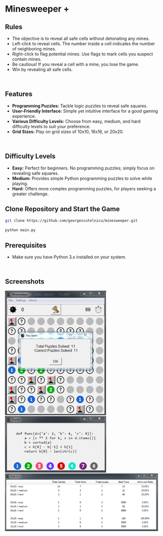# Minesweeper +


## Rules

- The objective is to reveal all safe cells without detonating any mines.
- Left-click to reveal cells. The number inside a cell indicates the number of neighboring mines.
- Right-click to flag potential mines. Use flags to mark cells you suspect contain mines.
- Be cautious! If you reveal a cell with a mine, you lose the game.
- Win by revealing all safe cells.
<br>

## Features

- **Programming Puzzles:** Tackle logic puzzles to reveal safe squares.
- **User-Friendly Interface:** Simple yet intuitive interface for a good gaming experience.
- **Various Difficulty Levels:** Choose from easy, medium, and hard difficulty levels to suit your preference.
- **Grid Sizes:** Play on grid sizes of 10x10, 16x16, or 20x20.
<br>

## Difficulty Levels

- **Easy:** Perfect for beginners. No programming puzzles; simply focus on revealing safe squares.
- **Medium:** Provides simple Python programming puzzles to solve while playing.
- **Hard:** Offers more complex programming puzzles, for players seeking a greater challenge.

## Clone Repository and Start the Game
```bash
git clone https://github.com/georgescutelnicu/minesweeper.git
```
```bash
python main.py
```


## Prerequisites
- Make sure you have Python 3.x installed on your system.

<br>

## Screenshots
<img src="extras/W.png" width="333">
<img src="extras/p.png" width="333">
<img src="extras/s.png" width="666">
